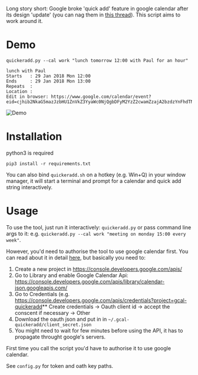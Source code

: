Long story short: Google broke 'quick add' feature in google calendar after its design 'update' (you can nag them in [this thread](https://productforums.google.com/forum/#!msg/calendar/CIwo3Ch-aTk/5TEmUvoSAwAJ)). This script aims to work around it.

# Demo
`quickeradd.py --cal work "lunch tomorrow 12:00 with Paul for an hour"`

    lunch with Paul
    Starts   : 29 Jan 2018 Mon 12:00
    Ends     : 29 Jan 2018 Mon 13:00
    Repeats  : 
    Location : 
    Edit in browser: https://www.google.com/calendar/event?eid=cjhib2NkaG5mazJzbHU1ZnVkZ3YyaWc0NjQgbDFyM2YzZ2cwamZzajA2bzdzYnFhdTNhbThAZw

![Demo](https://media.giphy.com/media/xThta97FV4kypC8mFW/giphy.gif)

# Installation
python3 is required
    
    pip3 install -r requirements.txt

You can also bind `quickeradd.sh` on a hotkey (e.g. Win+Q) in your window manager, it will start a terminal and prompt for a calendar and quick add string interactively.

# Usage
To use the tool, just run it interactively: `quickeradd.py` or pass command line args to it: e.g. `quickeradd.py --cal work "meeting on monday 15:00 every week"`.

However, you'd need to authorise the tool to use google calendar first. You can read about it in detail [here](https://developers.google.com/api-client-library/python/start/get_started), but basically you need to:

1. Create a new project in https://console.developers.google.com/apis/
2. Go to Library and enable Google Calendar Api: https://console.developers.google.com/apis/library/calendar-json.googleapis.com/
3. Go to Credentials (e.g. https://console.developers.google.com/apis/credentials?project=gcal-quickeradd**
Create credentials -> Oauth client id -> accept the conscent if necessary -> Other
4. Download the oauth json and put in in `~/.gcal-quickeradd/client_secret.json`
5. You might need to wait for few minutes before using the API, it has to propagate throught google's servers.

First time you call the script you'd have to authorise it to use google calendar.

See `config.py` for token and oath key paths.
